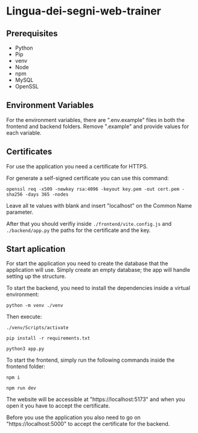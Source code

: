 # Lingua-dei-segni-web-trainer
## Prerequisites
 - Python
 - Pip
 - venv
 - Node
 - npm
 - MySQL
 - OpenSSL

## Environment Variables

For the environment variables, there are ".env.example" files in both the frontend and backend folders. Remove ".example" and provide values for each variable.

## Certificates

For use the application you need a certificate for HTTPS.

For generate a self-signed certificate you can use this command:

`openssl req -x509 -newkey rsa:4096 -keyout key.pem -out cert.pem -sha256 -days 365 -nodes`

Leave all te values with blank and insert "localhost" on the Common Name parameter.

After that you should verifiy inside `./frontend/vite.config.js` and `./backend/app.py` the paths for the certificate and the key.

## Start aplication

For start the application you need to create the database that the application will use. Simply create an empty database; the app will handle setting up the structure.

To start the backend, you need to install the dependencies inside a virtual environment:

`python -m venv ./venv`

Then execute:

`./venv/Scripts/activate`

`pip install -r requirements.txt`

`python3 app.py`

To start the frontend, simply run the following commands inside the frontend folder:

`npm i`

`npm run dev`

The website will be accessible at "https://localhost:5173" and when you open it you have to accept the certificate.

Before you use the application you also need to go on "https://localhost:5000" to accept the certificate for the backend.